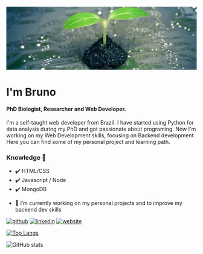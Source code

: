 ![PhD biologist, researcher and Web developer.](https://github.com/CamposBG/CamposBG/blob/main/maria-blog-pic-637256530890362758.jpg)
# I'm Bruno
#### PhD Biologist, Researcher and Web Developer.

I'm a self-taught web developer from Brazil. I have started using Python for data analysis during my PhD and got passionate about programing. Now I'm working on my Web Development skills,  focusing on Backend development. 
Here you can find some of my personal project and learning path. 

### Knowledge 🌱 
* :heavy_check_mark: HTML/CSS
* :heavy_check_mark: Javascript / Node 
* :heavy_check_mark: MongoDB

- 🔭 I’m currently working on my personal projects and to improve my backend dev skills 


[<img src='https://cdn.jsdelivr.net/npm/simple-icons@3.0.1/icons/github.svg' alt='github' height='40'>](https://github.com/CamposBG)  [<img src='https://cdn.jsdelivr.net/npm/simple-icons@3.0.1/icons/linkedin.svg' alt='linkedin' height='40'>](https://www.linkedin.com/in/https://www.google.com/url?sa=t&rct=j&q=&esrc=s&source=web&cd=&cad=rja&uact=8&ved=2ahUKEwjMy_G48MLxAhX8IrkGHXHlBx4QFnoECAgQAA&url=https%3A%2F%2Fbr.linkedin.com%2Fin%2Fbruno-galv%25C3%25A3o-de-campos-b67325133&usg=AOvVaw15LOUfRvvIX3l4cunjXS7s/)  [<img src='https://cdn.jsdelivr.net/npm/simple-icons@3.0.1/icons/icloud.svg' alt='website' height='40'>](workingON)  

[![Top Langs](https://github-readme-stats.vercel.app/api/top-langs/?username=CamposBG)](https://github.com/anuraghazra/github-readme-stats)

![GitHub stats](https://github-readme-stats.vercel.app/api?username=CamposBG&show_icons=true)  

